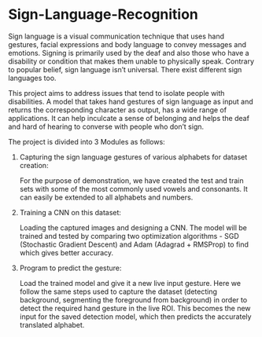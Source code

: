 # Sign-Language-Recognition

Sign language is a visual communication technique that uses hand gestures, facial expressions and body language to convey messages and emotions. Signing is primarily used by the deaf and also those who have a disability or condition that makes them unable to physically speak. Contrary to popular belief, sign language isn’t universal. There exist different sign languages too.

This project aims to address issues that tend to isolate people with disabilities. A model that takes hand gestures of sign language as input and returns the corresponding character as output, has a wide range of applications. It can help inculcate a sense of belonging and helps the deaf and hard of hearing to converse with people who don’t sign.


The project is divided into 3 Modules as follows:

1. Capturing the sign language gestures of various alphabets for dataset creation:                  

   For the purpose of demonstration, we have created the test and train sets with some of the most commonly used vowels and consonants. It can easily be extended to all alphabets    and numbers.

2. Training a CNN on this dataset:

   Loading the captured images and designing a CNN. The model will be trained and tested by comparing two optimization algorithms - SGD (Stochastic Gradient Descent) and Adam        (Adagrad + RMSProp) to find which gives better accuracy.

3. Program to predict the gesture:

   Load the trained model and give it a new live input gesture.
   Here we follow the same steps used to capture the dataset (detecting background, segmenting the foreground from background) in order to detect the required hand gesture in the    live ROI. This becomes the new input for the saved detection model, which then predicts the accurately translated alphabet.
